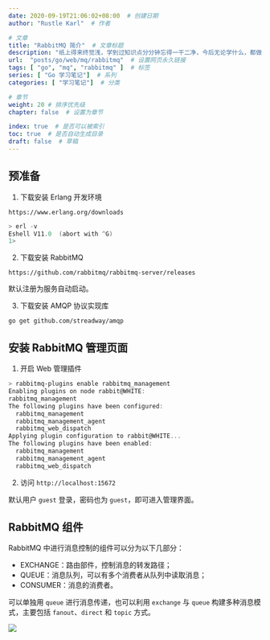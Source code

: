 ```yaml
---
date: 2020-09-19T21:06:02+08:00  # 创建日期
author: "Rustle Karl"  # 作者

# 文章
title: "RabbitMQ 简介"  # 文章标题
description: "纸上得来终觉浅，学到过知识点分分钟忘得一干二净，今后无论学什么，都做好笔记吧。"
url:  "posts/go/web/mq/rabbitmq"  # 设置网页永久链接
tags: [ "go", "mq", "rabbitmq" ]  # 标签
series: [ "Go 学习笔记"]  # 系列
categories: [ "学习笔记"]  # 分类

# 章节
weight: 20 # 排序优先级
chapter: false  # 设置为章节

index: true  # 是否可以被索引
toc: true  # 是否自动生成目录
draft: false  # 草稿
---
```


## 预准备

1. 下载安装 Erlang 开发环境

```
https://www.erlang.org/downloads
```

```powershell
> erl -v
Eshell V11.0  (abort with ^G)
1>
```

2. 下载安装 RabbitMQ

```
https://github.com/rabbitmq/rabbitmq-server/releases
```

默认注册为服务自动启动。

3. 下载安装 AMQP 协议实现库

```
go get github.com/streadway/amqp
```

## 安装 RabbitMQ 管理页面

1. 开启 Web 管理插件

```powershell
> rabbitmq-plugins enable rabbitmq_management
Enabling plugins on node rabbit@WHITE:
rabbitmq_management
The following plugins have been configured:
  rabbitmq_management
  rabbitmq_management_agent
  rabbitmq_web_dispatch
Applying plugin configuration to rabbit@WHITE...
The following plugins have been enabled:
  rabbitmq_management
  rabbitmq_management_agent
  rabbitmq_web_dispatch
```

2. 访问 `http://localhost:15672`

默认用户 `guest` 登录，密码也为 `guest`，即可进入管理界面。

## RabbitMQ 组件

RabbitMQ 中进行消息控制的组件可以分为以下几部分：

- EXCHANGE：路由部件，控制消息的转发路径；
- QUEUE：消息队列，可以有多个消费者从队列中读取消息；
- CONSUMER：消息的消费者。

可以单独用 `queue` 进行消息传递，也可以利用 `exchange` 与 `queue` 构建多种消息模式，主要包括 `fanout`、`direct` 和 `topic` 方式。

![](imgs/rabbitmq.png)
